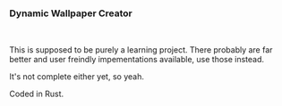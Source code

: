 ### Dynamic Wallpaper Creator

</br>

This is supposed to be purely a learning project. There probably are far better and user freindly impementations available, use those instead.

It's not complete either yet, so yeah.

Coded in Rust.